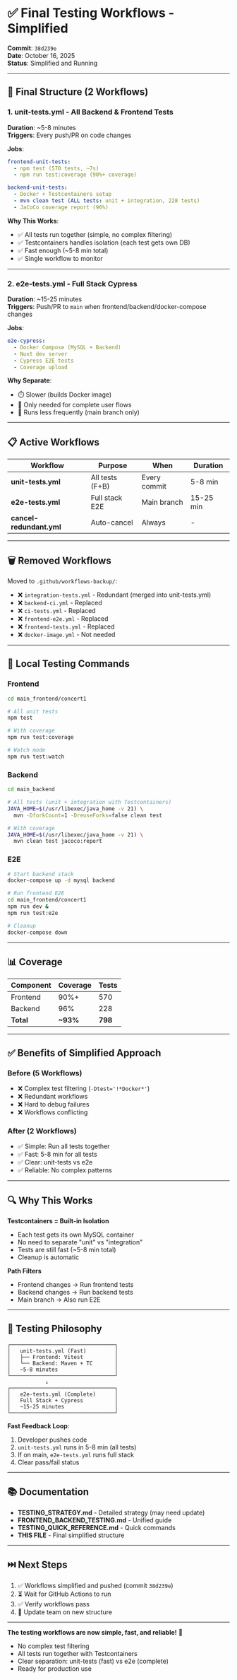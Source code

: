 # ✅ Final Testing Workflows - Simplified

**Commit**: `38d239e`  
**Date**: October 16, 2025  
**Status**: Simplified and Running

---

## 🎯 Final Structure (2 Workflows)

### 1. **unit-tests.yml** - All Backend & Frontend Tests
**Duration**: ~5-8 minutes  
**Triggers**: Every push/PR on code changes

**Jobs**:
```yaml
frontend-unit-tests:
  - npm test (570 tests, ~7s)
  - npm run test:coverage (90%+ coverage)

backend-unit-tests:
  - Docker + Testcontainers setup
  - mvn clean test (ALL tests: unit + integration, 228 tests)
  - JaCoCo coverage report (96%)
```

**Why This Works**:
- ✅ All tests run together (simple, no complex filtering)
- ✅ Testcontainers handles isolation (each test gets own DB)
- ✅ Fast enough (~5-8 min total)
- ✅ Single workflow to monitor

---

### 2. **e2e-tests.yml** - Full Stack Cypress
**Duration**: ~15-25 minutes  
**Triggers**: Push/PR to `main` when frontend/backend/docker-compose changes

**Jobs**:
```yaml
e2e-cypress:
  - Docker Compose (MySQL + Backend)
  - Nuxt dev server
  - Cypress E2E tests
  - Coverage upload
```

**Why Separate**:
- ⏱️ Slower (builds Docker image)
- 🎯 Only needed for complete user flows
- 🔧 Runs less frequently (main branch only)

---

## 📋 Active Workflows

| Workflow | Purpose | When | Duration |
|----------|---------|------|----------|
| **unit-tests.yml** | All tests (F+B) | Every commit | 5-8 min |
| **e2e-tests.yml** | Full stack E2E | Main branch | 15-25 min |
| **cancel-redundant.yml** | Auto-cancel | Always | - |

---

## 🗑️ Removed Workflows

Moved to `.github/workflows-backup/`:
- ❌ `integration-tests.yml` - Redundant (merged into unit-tests.yml)
- ❌ `backend-ci.yml` - Replaced
- ❌ `ci-tests.yml` - Replaced
- ❌ `frontend-e2e.yml` - Replaced
- ❌ `frontend-tests.yml` - Replaced
- ❌ `docker-image.yml` - Not needed

---

## 🚀 Local Testing Commands

### Frontend
```bash
cd main_frontend/concert1

# All unit tests
npm test

# With coverage
npm run test:coverage

# Watch mode
npm run test:watch
```

### Backend
```bash
cd main_backend

# All tests (unit + integration with Testcontainers)
JAVA_HOME=$(/usr/libexec/java_home -v 21) \
  mvn -DforkCount=1 -DreuseForks=false clean test

# With coverage
JAVA_HOME=$(/usr/libexec/java_home -v 21) \
  mvn clean test jacoco:report
```

### E2E
```bash
# Start backend stack
docker-compose up -d mysql backend

# Run frontend E2E
cd main_frontend/concert1
npm run dev &
npm run test:e2e

# Cleanup
docker-compose down
```

---

## 📊 Coverage

| Component | Coverage | Tests |
|-----------|----------|-------|
| Frontend | 90%+ | 570 |
| Backend | 96% | 228 |
| **Total** | **~93%** | **798** |

---

## ✅ Benefits of Simplified Approach

### Before (5 Workflows)
- ❌ Complex test filtering (`-Dtest='!*Docker*'`)
- ❌ Redundant workflows
- ❌ Hard to debug failures
- ❌ Workflows conflicting

### After (2 Workflows)
- ✅ Simple: Run all tests together
- ✅ Fast: 5-8 min for all tests
- ✅ Clear: unit-tests vs e2e
- ✅ Reliable: No complex patterns

---

## 🔍 Why This Works

**Testcontainers = Built-in Isolation**
- Each test gets its own MySQL container
- No need to separate "unit" vs "integration"
- Tests are still fast (~5-8 min total)
- Cleanup is automatic

**Path Filters**
- Frontend changes → Run frontend tests
- Backend changes → Run backend tests
- Main branch → Also run E2E

---

## 🎯 Testing Philosophy

```
┌─────────────────────────────────┐
│   unit-tests.yml (Fast)         │
│   ├── Frontend: Vitest          │
│   └── Backend: Maven + TC       │
│   ~5-8 minutes                  │
└─────────────────────────────────┘
            ↓
┌─────────────────────────────────┐
│   e2e-tests.yml (Complete)      │
│   Full Stack + Cypress          │
│   ~15-25 minutes                │
└─────────────────────────────────┘
```

**Fast Feedback Loop**:
1. Developer pushes code
2. `unit-tests.yml` runs in 5-8 min (all tests)
3. If on main, `e2e-tests.yml` runs full stack
4. Clear pass/fail status

---

## 📚 Documentation

- **TESTING_STRATEGY.md** - Detailed strategy (may need update)
- **FRONTEND_BACKEND_TESTING.md** - Unified guide
- **TESTING_QUICK_REFERENCE.md** - Quick commands
- **THIS FILE** - Final simplified structure

---

## ⏭️ Next Steps

1. ✅ Workflows simplified and pushed (commit `38d239e`)
2. ⏳ Wait for GitHub Actions to run
3. ✅ Verify workflows pass
4. 📝 Update team on new structure

---

**The testing workflows are now simple, fast, and reliable!** 🎉

- No complex test filtering
- All tests run together with Testcontainers
- Clear separation: unit-tests (fast) vs e2e (complete)
- Ready for production use
